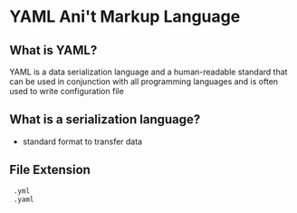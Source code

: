 # YAML Ani't Markup Language

## What is YAML?

YAML is a data serialization language and a human-readable standard that can be used in conjunction with all programming languages and is often used to write configuration file

## What is a serialization language?
 - standard format to transfer data
## File Extension
```sh
 .yml 
 .yaml
 ```